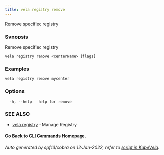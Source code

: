 ```yaml
---
title: vela registry remove
---
```


Remove specified registry

### Synopsis

Remove specified registry

```
vela registry remove <centerName> [flags]
```

### Examples

```
vela registry remove mycenter
```

### Options

```
  -h, --help   help for remove
```

### SEE ALSO

* [vela registry](vela_registry)	 - Manage Registry

#### Go Back to [CLI Commands](vela) Homepage.


###### Auto generated by spf13/cobra on 12-Jan-2022, refer to [script in KubeVela](https://github.com/oam-dev/kubevela/tree/master/hack/docgen).
